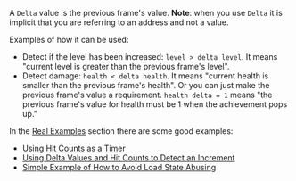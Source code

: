 A `Delta` value is the previous frame's value. **Note**: when you use `Delta` it is implicit that you are referring to an address and not a value.

Examples of how it can be used:

- Detect if the level has been increased: `level > delta level`. It means "current level  is greater than the previous frame's level".
- Detect damage: `health < delta health`. It means "current health is smaller than the previous frame's health". Or you can just make the previous frame's value a requirement. `health delta = 1` means "the previous frame's value for health must be 1 when the achievement pops up."

In the [Real Examples](Real-Examples) section there are some good examples:

- [Using Hit Counts as a Timer](Using-Hit-Counts-as-a-Timer)
- [Using Delta Values and Hit Counts to Detect an Increment](Using-Delta-Values-and-Hit-Counts-to-Detect-an-Increment)
- [Simple Example of How to Avoid Load State Abusing](Simple-Example-of-How-to-Avoid-Load-State-Abusing)

